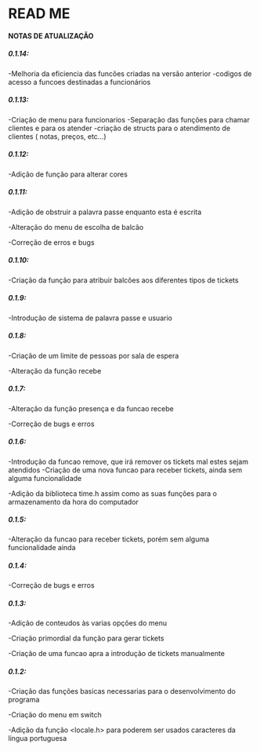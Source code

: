 # READ ME
#### NOTAS DE ATUALIZAÇÃO
##### 0.1.14:
-Melhoria da eficiencia das funcões criadas na versão anterior
-codigos de acesso a funcoes destinadas a funcionários
##### 0.1.13:
-Criação de menu para funcionarios
-Separação das funções para chamar clientes e para os atender
-criação de structs para o atendimento de clientes ( notas, preços, etc...)
##### 0.1.12:
-Adição de função para alterar cores

##### 0.1.11:
-Adição de obstruir a palavra passe enquanto esta é escrita

-Alteração do menu de escolha de balcão

-Correção de erros e bugs

##### 0.1.10:
-Criação da função para atribuir balcões aos diferentes tipos de tickets

##### 0.1.9:
-Introdução de sistema de palavra passe e usuario

##### 0.1.8:
-Criação de um limite de pessoas por sala de espera

-Alteração da função recebe

##### 0.1.7:
-Alteração da função presença e da funcao recebe

-Correção de bugs e erros

##### 0.1.6:
-Introdução da funcao remove, que irá remover os tickets mal estes sejam atendidos
-Criação de uma nova funcao para receber tickets, ainda sem alguma funcionalidade

-Adição da biblioteca time.h assim como as suas funções para o armazenamento da hora do computador

##### 0.1.5:
-Alteração da funcao para receber tickets, porém sem alguma funcionalidade ainda

##### 0.1.4:
-Correção de bugs e erros

##### 0.1.3:
-Adição de conteudos às varias opções do menu

-Criação primordial da função para gerar tickets

-Criação de uma funcao apra a introdução de tickets manualmente


##### 0.1.2:

-Criação das funções basicas necessarias para o desenvolvimento do programa

-Criação do menu em switch

-Adição da função <locale.h> para poderem ser usados caracteres da lingua portuguesa
